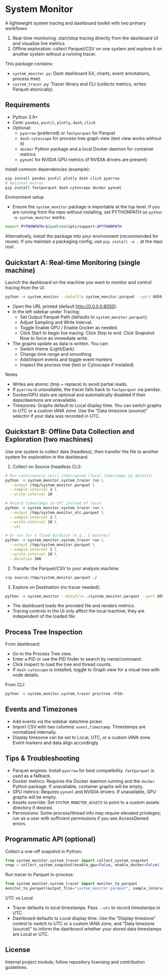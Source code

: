 # System Monitor

A lightweight system tracing and dashboard toolkit with two primary workflows:

1) Real-time monitoring: start/stop tracing directly from the dashboard UI and visualize live metrics.
2) Offline exploration: collect Parquet/CSV on one system and explore it on another system without a running tracer.

This package contains:
- `system_monitor.py`: Dash dashboard (UI, charts, event annotations, process tree).
- `system_tracer.py`: Tracer library and CLI (collects metrics, writes Parquet atomically).


## Requirements

- Python 3.9+
- Core: `pandas`, `psutil`, `plotly`, `dash`, `click`
- Optional:
  - `pyarrow` (preferred) or `fastparquet` for Parquet
  - `dash-cytoscape` for process tree graph view (text view works without it)
  - `docker` Python package and a local Docker daemon for container metrics
  - `pynvml` for NVIDIA GPU metrics (if NVIDIA drivers are present)

Install common dependencies (example):

```bash
pip install pandas psutil plotly dash click pyarrow
# Optional extras
pip install fastparquet dash-cytoscape docker pynvml
```

Environment setup
- Ensure the `system_monitor` package is importable at the top level. If you are running from the repo without installing, set PYTHONPATH so `python -m system_monitor` works:

```bash
export PYTHONPATH=$(pwd)/scripts/support:$PYTHONPATH
```

Alternatively, install the package into your environment (recommended for reuse). If you maintain a packaging config, use `pip install -e .` at the repo root.


## Quickstart A: Real-time Monitoring (single machine)

Launch the dashboard on the machine you want to monitor and control tracing from the UI.

```bash
python -m system_monitor --datafile system_monitor.parquet --port 8050
```

- Open the URL printed (default http://0.0.0.0:8050).
- In the left sidebar under Tracing:
  - Set Output Parquet Path (defaults to `system_monitor.parquet`).
  - Adjust Sampling and Write Interval.
  - Toggle Enable GPU / Enable Docker as needed.
  - Click Start to begin live tracing. Click Stop to end. Click Snapshot Now to force an immediate write.
- The graphs update as data is written. You can:
  - Switch theme (Light/Dark)
  - Change time range and smoothing
  - Add/import events and toggle event markers
  - Inspect the process tree (text or Cytoscape if installed)

Notes
- Writes are atomic (tmp + replace) to avoid partial reads.
- If `pyarrow` is unavailable, the tracer falls back to `fastparquet` via pandas.
- Docker/GPU stats are optional and automatically disabled if their deps/daemons are unavailable.
- Timezones: Graphs default to Local display time. You can switch graphs to UTC or a custom IANA zone. Use the "Data timezone (source)" selector if your data was recorded in UTC.


## Quickstart B: Offline Data Collection and Exploration (two machines)

Use one system to collect data (headless), then transfer the file to another system for exploration in the dashboard.

1) Collect on Source (headless CLI):

```bash
# Run continuously until interrupted (local timestamps by default)
python -m system_monitor.system_tracer run \
  --output /tmp/system_monitor.parquet \
  --sample-interval 2 \
  --write-interval 10

# Record timestamps in UTC instead of local
python -m system_monitor.system_tracer run \
  --output /tmp/system_monitor_utc.parquet \
  --sample-interval 2 \
  --write-interval 10 \
  --utc

# Or run for a fixed duration (e.g., 5 minutes)
python -m system_monitor.system_tracer run \
  --output /tmp/system_monitor.parquet \
  --sample-interval 2 \
  --write-interval 10 \
  --duration 300
```

2) Transfer the Parquet/CSV to your analysis machine:

```bash
scp source:/tmp/system_monitor.parquet ./
```

3) Explore on Destination (no tracer needed):

```bash
python -m system_monitor --datafile ./system_monitor.parquet --port 8050
```

- The dashboard loads the provided file and renders metrics.
- Tracing controls in the UI only affect the local machine; they are independent of the loaded file.


## Process Tree Inspection

From dashboard:
- Go to the Process Tree view.
- Enter a PID or use the PID finder to search by name/command.
- Click Inspect to load the tree and thread counts.
- If `dash-cytoscape` is installed, toggle to Graph view for a visual tree with node details.

From CLI:

```bash
python -m system_monitor.system_tracer proctree <PID>
```


## Events and Timezones

- Add events via the sidebar date/time picker.
- Import CSV with two columns: `event,timestamp`. Timestamps are normalized internally.
- Display timezone can be set to Local, UTC, or a custom IANA zone. Event markers and data align accordingly.


## Tips & Troubleshooting

- Parquet engines: Install `pyarrow` for best compatibility. `fastparquet` is used as a fallback.
- Docker metrics: Requires the Docker daemon running and the `docker` Python package. If unavailable, container graphs will be empty.
- GPU metrics: Requires `pynvml` and NVIDIA drivers. If unavailable, GPU graphs will be empty.
- Assets override: Set `SYSTEM_MONITOR_ASSETS` to point to a custom assets directory if desired.
- Permissions: Some process/thread info may require elevated privileges; run as a user with sufficient permissions if you see AccessDenied errors.


## Programmatic API (optional)

Collect a one-off snapshot in Python:

```python
from system_monitor.system_tracer import collect_system_snapshot
snap = collect_system_snapshot(enable_gpu=False, enable_docker=False)
```

Run tracer to Parquet in-process:

```python
from system_monitor.system_tracer import monitor_to_parquet
monitor_to_parquet(output_file="system_monitor.parquet", sample_interval=2, write_interval=10)
```

UTC vs Local
- Tracer defaults to local timestamps. Pass `--utc` to record timestamps in UTC.
- Dashboard defaults to Local display time. Use the "Display timezone" control to switch to UTC or a custom IANA zone, and "Data timezone (source)" to inform the dashboard whether your stored data timestamps are Local or UTC.


## License

Internal project module; follow repository licensing and contribution guidelines.
